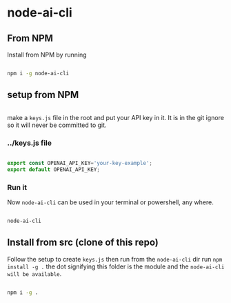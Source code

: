 # node-ai-cli

## From NPM

Install from NPM by running

```bash

npm i -g node-ai-cli

```

## setup from NPM

```bash

```

make a `keys.js` file in the root and put your API key in it. It is in the git ignore so it will never be committed to git.

### ../keys.js file

```js

export const OPENAI_API_KEY='your-key-example';
export default OPENAI_API_KEY;

```

### Run it

Now `node-ai-cli` can be used in your terminal or powershell, any where.

```bash

node-ai-cli

```

## Install from src (clone of this repo)

Follow the setup to create `keys.js` then run from the `node-ai-cli` dir run `npm install -g .` the dot signifying this folder is the module and the `node-ai-cli will be available`.

```bash

npm i -g .

```